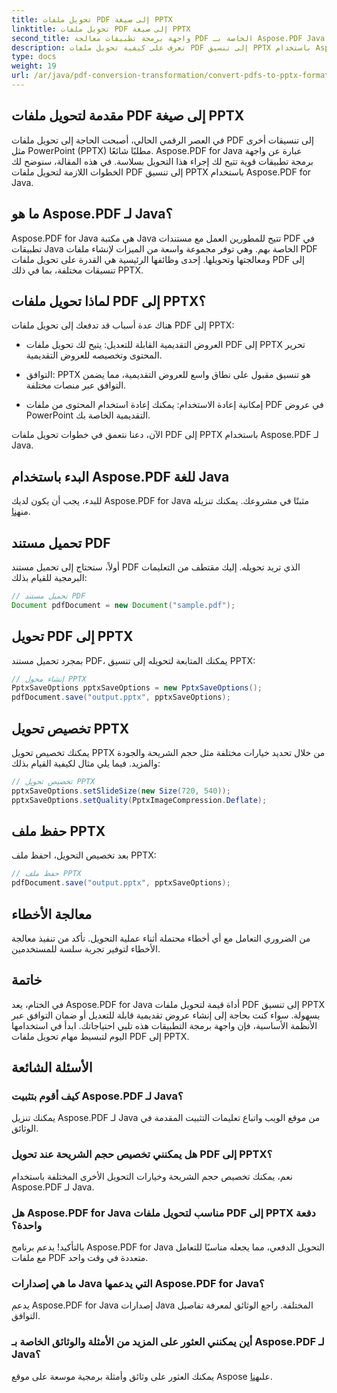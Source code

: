 ```yaml
---
title: تحويل ملفات PDF إلى صيغة PPTX
linktitle: تحويل ملفات PDF إلى صيغة PPTX
second_title: واجهة برمجة تطبيقات معالجة PDF الخاصة بـ Aspose.PDF Java
description: تعرف على كيفية تحويل ملفات PDF إلى تنسيق PPTX باستخدام Aspose.PDF لـ Java. دليل خطوة بخطوة مع أمثلة التعليمات البرمجية لتحويل سلس.
type: docs
weight: 19
url: /ar/java/pdf-conversion-transformation/convert-pdfs-to-pptx-format/
---
```


## مقدمة لتحويل ملفات PDF إلى صيغة PPTX

في العصر الرقمي الحالي، أصبحت الحاجة إلى تحويل ملفات PDF إلى تنسيقات أخرى مثل PowerPoint (PPTX) مطلبًا شائعًا. Aspose.PDF for Java عبارة عن واجهة برمجة تطبيقات قوية تتيح لك إجراء هذا التحويل بسلاسة. في هذه المقالة، سنوضح لك الخطوات اللازمة لتحويل ملفات PDF إلى تنسيق PPTX باستخدام Aspose.PDF for Java.

## ما هو Aspose.PDF لـ Java؟

Aspose.PDF for Java هي مكتبة Java تتيح للمطورين العمل مع مستندات PDF في تطبيقات Java الخاصة بهم. وهي توفر مجموعة واسعة من الميزات لإنشاء ملفات PDF ومعالجتها وتحويلها. إحدى وظائفها الرئيسية هي القدرة على تحويل ملفات PDF إلى تنسيقات مختلفة، بما في ذلك PPTX.

## لماذا تحويل ملفات PDF إلى PPTX؟

هناك عدة أسباب قد تدفعك إلى تحويل ملفات PDF إلى PPTX:

- العروض التقديمية القابلة للتعديل: يتيح لك تحويل ملفات PDF إلى PPTX تحرير المحتوى وتخصيصه للعروض التقديمية.

- التوافق: PPTX هو تنسيق مقبول على نطاق واسع للعروض التقديمية، مما يضمن التوافق عبر منصات مختلفة.

- إمكانية إعادة الاستخدام: يمكنك إعادة استخدام المحتوى من ملفات PDF في عروض PowerPoint التقديمية الخاصة بك.

الآن، دعنا نتعمق في خطوات تحويل ملفات PDF إلى PPTX باستخدام Aspose.PDF لـ Java.

## البدء باستخدام Aspose.PDF للغة Java

 للبدء، يجب أن يكون لديك Aspose.PDF for Java مثبتًا في مشروعك. يمكنك تنزيله من[هنا](https://releases.aspose.com/pdf/java/).

## تحميل مستند PDF

أولاً، ستحتاج إلى تحميل مستند PDF الذي تريد تحويله. إليك مقتطف من التعليمات البرمجية للقيام بذلك:

```java
// تحميل مستند PDF
Document pdfDocument = new Document("sample.pdf");
```

## تحويل PDF إلى PPTX

بمجرد تحميل مستند PDF، يمكنك المتابعة لتحويله إلى تنسيق PPTX:

```java
// إنشاء محول PPTX
PptxSaveOptions pptxSaveOptions = new PptxSaveOptions();
pdfDocument.save("output.pptx", pptxSaveOptions);
```

## تخصيص تحويل PPTX

يمكنك تخصيص تحويل PPTX من خلال تحديد خيارات مختلفة مثل حجم الشريحة والجودة والمزيد. فيما يلي مثال لكيفية القيام بذلك:

```java
// تخصيص تحويل PPTX
pptxSaveOptions.setSlideSize(new Size(720, 540));
pptxSaveOptions.setQuality(PptxImageCompression.Deflate);
```

## حفظ ملف PPTX

بعد تخصيص التحويل، احفظ ملف PPTX:

```java
// حفظ ملف PPTX
pdfDocument.save("output.pptx", pptxSaveOptions);
```

## معالجة الأخطاء

من الضروري التعامل مع أي أخطاء محتملة أثناء عملية التحويل. تأكد من تنفيذ معالجة الأخطاء لتوفير تجربة سلسة للمستخدمين.

## خاتمة

في الختام، يعد Aspose.PDF for Java أداة قيمة لتحويل ملفات PDF إلى تنسيق PPTX بسهولة. سواء كنت بحاجة إلى إنشاء عروض تقديمية قابلة للتعديل أو ضمان التوافق عبر الأنظمة الأساسية، فإن واجهة برمجة التطبيقات هذه تلبي احتياجاتك. ابدأ في استخدامها اليوم لتبسيط مهام تحويل ملفات PDF إلى PPTX.

## الأسئلة الشائعة

### كيف أقوم بتثبيت Aspose.PDF لـ Java؟

يمكنك تنزيل Aspose.PDF لـ Java من موقع الويب واتباع تعليمات التثبيت المقدمة في الوثائق.

### هل يمكنني تخصيص حجم الشريحة عند تحويل PDF إلى PPTX؟

نعم، يمكنك تخصيص حجم الشريحة وخيارات التحويل الأخرى المختلفة باستخدام Aspose.PDF لـ Java.

### هل Aspose.PDF for Java مناسب لتحويل ملفات PDF إلى PPTX دفعة واحدة؟

بالتأكيد! يدعم برنامج Aspose.PDF for Java التحويل الدفعي، مما يجعله مناسبًا للتعامل مع ملفات PDF متعددة في وقت واحد.

### ما هي إصدارات Java التي يدعمها Aspose.PDF for Java؟

يدعم Aspose.PDF for Java إصدارات Java المختلفة. راجع الوثائق لمعرفة تفاصيل التوافق.

### أين يمكنني العثور على المزيد من الأمثلة والوثائق الخاصة بـ Aspose.PDF لـ Java؟

 يمكنك العثور على وثائق وأمثلة برمجية موسعة على موقع Aspose على[هنا](https://reference.aspose.com/pdf/java/).
